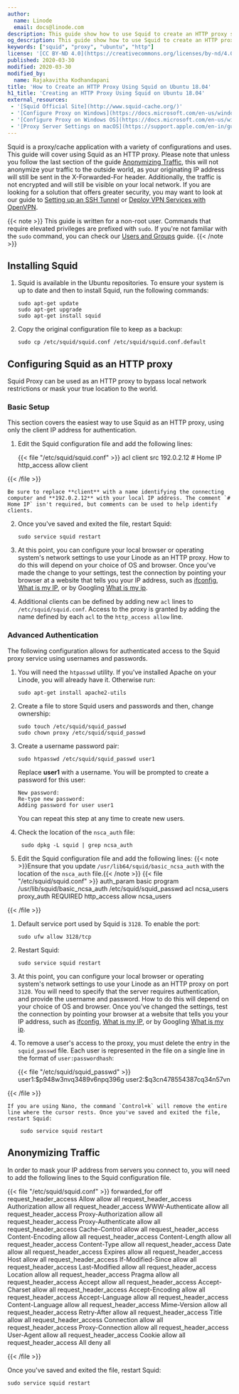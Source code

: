 ```yaml
---
author:
  name: Linode
  email: docs@linode.com
description: This guide show how to use Squid to create an HTTP proxy server on your Linode running Ubuntu 18.04.
og_description: This guide show how to use Squid to create an HTTP proxy server on your Linode running Ubuntu 18.04.
keywords: ["squid", "proxy", "ubuntu", "http"]
license: '[CC BY-ND 4.0](https://creativecommons.org/licenses/by-nd/4.0)'
published: 2020-03-30
modified: 2020-03-30
modified_by:
  name: Rajakavitha Kodhandapani
title: 'How to Create an HTTP Proxy Using Squid on Ubuntu 18.04'
h1_title: 'Creating an HTTP Proxy Using Squid on Ubuntu 18.04'
external_resources:
 - '[Squid Official Site](http://www.squid-cache.org/)'
 - '[Configure Proxy on Windows](https://docs.microsoft.com/en-us/windows/security/threat-protection/microsoft-defender-atp/configure-proxy-internet)'
 - '[Configure Proxy on Windows OS](https://docs.microsoft.com/en-us/windows/security/threat-protection/microsoft-defender-atp/configure-proxy-internet)'
 - '[Proxy Server Settings on macOS](https://support.apple.com/en-in/guide/mac-help/mchlp2591/mac)'
---
```


Squid is a proxy/cache application with a variety of configurations and uses. This guide will cover using Squid as an HTTP proxy. Please note that unless you follow the last section of the guide [Anonymizing Traffic](#anonymizing-traffic), this will not anonymize your traffic to the outside world, as your originating IP address will still be sent in the X-Forwarded-For header. Additionally, the traffic is not encrypted and will still be visible on your local network. If you are looking for a solution that offers greater security, you may want to look at our guide to [Setting up an SSH Tunnel](/docs/networking/ssh/setting-up-an-ssh-tunnel-with-your-linode-for-safe-browsing/) or [Deploy VPN Services with OpenVPN](/docs/networking/vpn/secure-communications-with-openvpn-on-ubuntu-12-04-precise-and-debian-7/).

{{< note >}}
This guide is written for a non-root user. Commands that require elevated privileges are prefixed with `sudo`. If you're not familiar with the `sudo` command, you can check our [Users and Groups](/docs/tools-reference/linux-users-and-groups/) guide.
{{< /note >}}

## Installing Squid

1.  Squid is available in the Ubuntu repositories. To ensure your system is up to date and then to install Squid, run the following commands:

        sudo apt-get update
        sudo apt-get upgrade
        sudo apt-get install squid

2.  Copy the original configuration file to keep as a backup:

        sudo cp /etc/squid/squid.conf /etc/squid/squid.conf.default

## Configuring Squid as an HTTP proxy

Squid Proxy can be used as an HTTP proxy to bypass local network restrictions or mask your true location to the world.

### Basic Setup

This section covers the easiest way to use Squid as an HTTP proxy, using only the client IP address for authentication.

1.  Edit the Squid configuration file and add the following lines:

    {{< file "/etc/squid/squid.conf" >}}
acl client src 192.0.2.12 # Home IP
http_access allow client


{{< /file >}}


    Be sure to replace **client** with a name identifying the connecting computer and **192.0.2.12** with your local IP address. The comment `# Home IP` isn't required, but comments can be used to help identify clients.

2.  Once you've saved and exited the file, restart Squid:

        sudo service squid restart

3.  At this point, you can configure your local browser or operating system's network settings to use your Linode as an HTTP proxy. How to do this will depend on your choice of OS and browser. Once you've made the change to your settings, test the connection by pointing your browser at a website that tells you your IP address, such as [ifconfig](http://ifconfig.me), [What is my IP](http://www.whatismyip.com/), or by Googling [What is my ip](https://www.google.com/search?q=what+is+my+ip).
4.  Additional clients can be defined by adding new `acl` lines to `/etc/squid/squid.conf`. Access to the proxy is granted by adding the name defined by each `acl` to the `http_access allow` line.

### Advanced Authentication

The following configuration allows for authenticated access to the Squid proxy service using usernames and passwords.

1.  You will need the `htpasswd` utility. If you've installed Apache on your Linode, you will already have it. Otherwise run:

        sudo apt-get install apache2-utils

1.  Create a file to store Squid users and passwords and then, change ownership:

        sudo touch /etc/squid/squid_passwd
        sudo chown proxy /etc/squid/squid_passwd

1.  Create a username password pair:

        sudo htpasswd /etc/squid/squid_passwd user1

    Replace **user1** with a username. You will be prompted to create a password for this user:

        New password:
        Re-type new password:
        Adding password for user user1

    You can repeat this step at any time to create new users.

1. Check the location of the `nsca_auth` file:

        sudo dpkg -L squid | grep ncsa_auth

1.  Edit the Squid configuration file and add the following lines:
    {{< note >}}Ensure that you update `/usr/lib64/squid/basic_ncsa_auth` with the location of the `nsca_auth` file.{{< /note >}}
    {{< file "/etc/squid/squid.conf" >}}
auth_param basic program /usr/lib/squid/basic_ncsa_auth /etc/squid/squid_passwd
acl ncsa_users proxy_auth REQUIRED
http_access allow ncsa_users


{{< /file >}}

1.  Default service port used by Squid is `3128`. To enable the port:

        sudo ufw allow 3128/tcp

1.  Restart Squid:

        sudo service squid restart

1.  At this point, you can configure your local browser or operating system's network settings to use your Linode as an HTTP proxy on port `3128`. You will need to specify that the server requires authentication, and provide the username and password. How to do this will depend on your choice of OS and browser. Once you've changed the settings, test the connection by pointing your browser at a website that tells you your IP address, such as [ifconfig](http://ifconfig.me), [What is my IP](http://www.whatismyip.com/), or by Googling [What is my ip](https://www.google.com/search?q=what+is+my+ip).

1.  To remove a user's access to the proxy, you must delete the entry in the `squid_passwd` file. Each user is represented in the file on a single line in the format of `user:passwordhash`:

    {{< file "/etc/squid/squid_passwd" >}}
user1:\$p948w3nvq3489v6npq396g user2:\$q3cn478554387cq34n57vn


{{< /file >}}


    If you are using Nano, the command `Control+k` will remove the entire line where the cursor rests. Once you've saved and exited the file, restart Squid:

        sudo service squid restart

## Anonymizing Traffic

In order to mask your IP address from servers you connect to, you will need to add the following lines to the Squid configuration file.

{{< file "/etc/squid/squid.conf" >}}
forwarded_for off
request_header_access Allow allow all
request_header_access Authorization allow all
request_header_access WWW-Authenticate allow all
request_header_access Proxy-Authorization allow all
request_header_access Proxy-Authenticate allow all
request_header_access Cache-Control allow all
request_header_access Content-Encoding allow all
request_header_access Content-Length allow all
request_header_access Content-Type allow all
request_header_access Date allow all
request_header_access Expires allow all
request_header_access Host allow all
request_header_access If-Modified-Since allow all
request_header_access Last-Modified allow all
request_header_access Location allow all
request_header_access Pragma allow all
request_header_access Accept allow all
request_header_access Accept-Charset allow all
request_header_access Accept-Encoding allow all
request_header_access Accept-Language allow all
request_header_access Content-Language allow all
request_header_access Mime-Version allow all
request_header_access Retry-After allow all
request_header_access Title allow all
request_header_access Connection allow all
request_header_access Proxy-Connection allow all
request_header_access User-Agent allow all
request_header_access Cookie allow all
request_header_access All deny all

{{< /file >}}


Once you've saved and exited the file, restart Squid:

    sudo service squid restart
